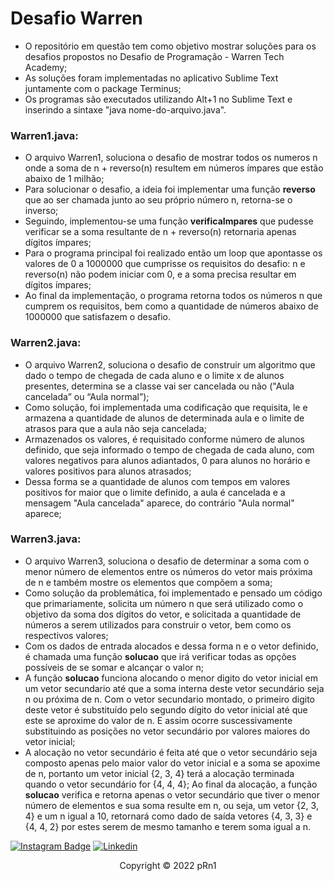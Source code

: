 # Desafio Warren

- O repositório em questão tem como objetivo mostrar soluções para os desafios propostos no Desafio de Programação - Warren Tech Academy;
- As soluções foram implementadas no aplicativo Sublime Text juntamente com o package Terminus;
- Os programas são executados utilizando Alt+1 no Sublime Text e inserindo a sintaxe "java nome-do-arquivo.java".

### Warren1.java:
- O arquivo Warren1, soluciona o desafio de mostrar todos os numeros n onde a soma de n + reverso(n) resultem em números ímpares que estão abaixo de 1 milhão;
- Para solucionar o desafio, a ideia foi implementar uma função **reverso** que ao ser chamada junto ao seu próprio número n, retorna-se o inverso;
- Seguindo, implementou-se uma função **verificaImpares** que pudesse verificar se a soma resultante de n + reverso(n) retornaria apenas dígitos ímpares;
- Para o programa principal foi realizado então um loop que apontasse os valores de 0 a 1000000 que cumprisse os requisitos do desafio: n e reverso(n) não podem iniciar com 0, e a soma precisa resultar em dígitos ímpares;
- Ao final da implementação, o programa retorna todos os números n que cumprem os requisitos, bem como a quantidade de números abaixo de 1000000 que satisfazem o desafio.

### Warren2.java:
- O arquivo Warren2, soluciona o desafio de construir um algoritmo que dado o tempo de chegada de cada aluno e o limite x de alunos presentes, determina se a classe vai ser cancelada ou não ("Aula cancelada” ou “Aula normal”);
- Como solução, foi implementada uma codificação que requisita, le e armazena a quantidade de alunos de determinada aula e o limite de atrasos para que a aula não seja cancelada;
- Armazenados os valores, é requisitado conforme número de alunos definido, que seja informado o tempo de chegada de cada aluno, com valores negativos para alunos adiantados, 0 para alunos no horário e valores positivos para alunos atrasados;
- Dessa forma se a quantidade de alunos com tempos em valores positivos for maior que o limite definido, a aula é cancelada e a mensagem "Aula cancelada" aparece, do contrário "Aula normal" aparece;

### Warren3.java:
- O arquivo Warren3, soluciona o desafio de determinar a soma com o menor número de elementos entre os números do vetor mais próxima de n e também mostre os elementos que compõem a soma;
- Como solução da problemática, foi implementado e pensado um código que primariamente, solicita um número n que será utilizado como o objetivo da soma dos dígitos do vetor, e solicitada a quantidade de números a serem utilizados para construir o vetor, bem como os respectivos valores;
- Com os dados de entrada alocados e dessa forma n e o vetor definido, é chamada uma função **solucao** que irá verificar todas as opções possíveis de se somar e alcançar o valor n;
- A função **solucao** funciona alocando o menor digito do vetor inicial em um vetor secundario até que a soma interna deste vetor secundário seja n ou próxima de n. Com o vetor secundario montado, o primeiro digito deste vetor é substituído pelo segundo dígito do vetor inicial até que este se aproxime do valor de n. E assim ocorre suscessivamente substituindo as posições no vetor secundário por valores maiores do vetor inicial;
- A alocação no vetor secundário é feita até que o vetor secundário seja composto apenas pelo maior valor do vetor inicial e a soma se apoxime de n, portanto um vetor inicial {2, 3, 4} terá a alocação terminada quando o vetor secundário for {4, 4, 4};
Ao final da alocação, a função **solucao** verifica e retorna apenas o vetor secundário que tiver o menor número de elementos e sua soma resulte em n, ou seja, um vetor {2, 3, 4} e um n igual a 10, retornará como dado de saída vetores {4, 3, 3} e {4, 4, 2} por estes serem de mesmo tamanho e terem soma igual a n.





[![Instagram Badge](https://img.shields.io/badge/Instagram-E4405F?style=for-the-badge&logo=instagram&logoColor=white)](https://instagram.com/lucasmperin/)
[![Linkedin](https://img.shields.io/badge/LinkedIn-0077B5?style=for-the-badge&logo=linkedin&logoColor=white)](https://www.linkedin.com/in/lucasmperin/)
<p align="center">Copyright © 2022 pRn1</p>
